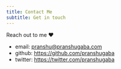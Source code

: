 ```yaml
---
title: Contact Me
subtitle: Get in touch
---
```


Reach out to me :heart:

- email: pranshu@pranshugaba.com  
- github: https://github.com/pranshugaba  
- twitter: https://twitter.com/pranshugaba